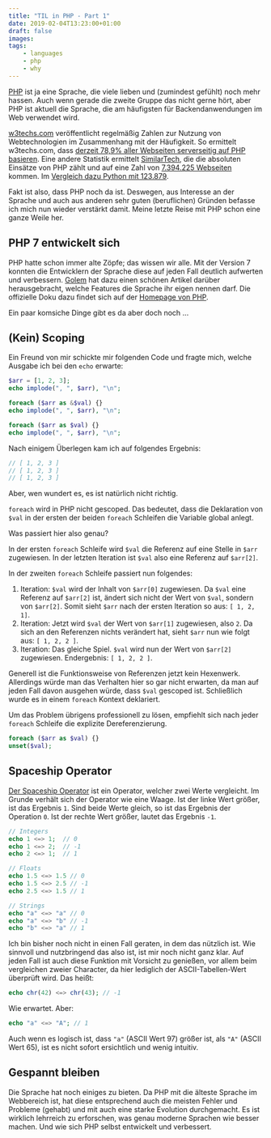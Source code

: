 ```yaml
---
title: "TIL in PHP - Part 1"
date: 2019-02-04T13:23:00+01:00
draft: false
images:
tags:
    - languages
    - php
    - why
---
```


[PHP](https://php.net) ist ja eine Sprache, die viele lieben und (zumindest gefühlt) noch mehr hassen. Auch wenn gerade die zweite Gruppe das nicht gerne hört, aber PHP ist aktuell die Sprache, die am häufigsten für Backendanwendungen im Web verwendet wird.

[w3techs.com](https://w3techs.com/) veröffentlicht regelmäßig Zahlen zur Nutzung von Webtechnologien im Zusammenhang mit der Häufigkeit. So ermittelt w3techs.com, dass [derzeit 78,9% aller Webseiten serverseitig auf PHP basieren](https://w3techs.com/technologies/details/pl-php/all/all). Eine andere Statistik ermittelt [SimilarTech](https://www.similartech.com/), die die absoluten Einsätze von PHP zählt und auf eine Zahl von [7.394.225 Webseiten](https://www.similartech.com/technologies/php) kommen. Im [Vergleich dazu Python mit 123.879](https://www.similartech.com/compare/php-vs-python).

Fakt ist also, dass PHP noch da ist. Deswegen, aus Interesse an der Sprache und auch aus anderen sehr guten (beruflichen) Gründen befasse ich mich nun wieder verstärkt damit. Meine letzte Reise mit PHP schon eine ganze Weile her.


## PHP 7 entwickelt sich

PHP hatte schon immer alte Zöpfe; das wissen wir alle. Mit der Version 7 konnten die Entwicklern der Sprache diese auf jeden Fall deutlich aufwerten und verbessern. [Golem](https://www.golem.de/news/programmiersprache-im-detail-mit-php-7-wird-das-internet-schneller-1512-116750-2.html) hat dazu einen schönen Artikel darüber herausgebracht, welche Features die Sprache ihr eigen nennen darf. Die offizielle Doku dazu findet sich auf der [Homepage von PHP](http://php.net/manual/de/migration70.new-features.php).

Ein paar komsiche Dinge gibt es da aber doch noch ...

## (Kein) Scoping

Ein Freund von mir schickte mir folgenden Code und fragte mich, welche Ausgabe ich bei den `echo` erwarte:

```php
$arr = [1, 2, 3];
echo implode(", ", $arr), "\n";

foreach ($arr as &$val) {}
echo implode(", ", $arr), "\n";

foreach ($arr as $val) {}
echo implode(", ", $arr), "\n";
```

Nach einigem Überlegen kam ich auf folgendes Ergebnis:

```php
// [ 1, 2, 3 ]
// [ 1, 2, 3 ]
// [ 1, 2, 3 ]
```

Aber, wen wundert es, es ist natürlich nicht richtig.

`foreach` wird in PHP nicht gescoped. Das bedeutet, dass die Deklaration von `$val` in der ersten der beiden `foreach` Schleifen die Variable global anlegt.

Was passiert hier also genau?

In der ersten `foreach` Schleife wird `$val` die Referenz auf eine Stelle in `$arr` zugewiesen. In der letzten Iteration ist `$val` also eine Referenz auf `$arr[2]`.

In der zweiten `foreach` Schleife passiert nun folgendes:

1. Iteration: `$val` wird der Inhalt von `$arr[0]` zugewiesen. Da `$val` eine Referenz auf `$arr[2]` ist, ändert sich nicht der Wert von `$val`, sondern von `$arr[2]`. Somit sieht `$arr` nach der ersten Iteration so aus: `[ 1, 2, 1]`.
2. Iteration: Jetzt wird `$val` der Wert von `$arr[1]` zugewiesen, also `2`. Da sich an den Referenzen nichts verändert hat, sieht `$arr` nun wie folgt aus: `[ 1, 2, 2 ]`.
3. Iteration: Das gleiche Spiel. `$val` wird nun der Wert von `$arr[2]` zugewiesen. Endergebnis: `[ 1, 2, 2 ]`.

Generell ist die Funktionsweise von Referenzen jetzt kein Hexenwerk. Allerdings würde man das Verhalten hier so gar nicht erwarten, da man auf jeden Fall davon ausgehen würde, dass `$val` gescoped ist. Schließlich wurde es in einem `foreach` Kontext deklariert.

Um das Problem übrigens professionell zu lösen, empfiehlt sich nach jeder `foreach` Schleife die explizite Dereferenzierung.

```php
foreach ($arr as $val) {}
unset($val);
```

## Spaceship Operator

[Der Spaceship Operator](http://php.net/manual/de/migration70.new-features.php) ist ein Operator, welcher zwei Werte vergleicht. Im Grunde verhält sich der Operator wie eine Waage. Ist der linke Wert größer, ist das Ergebnis `1`. Sind beide Werte gleich, so ist das Ergebnis der Operation `0`. Ist der rechte Wert größer, lautet das Ergebnis `-1`.

```php
// Integers
echo 1 <=> 1;  // 0
echo 1 <=> 2;  // -1
echo 2 <=> 1;  // 1

// Floats
echo 1.5 <=> 1.5 // 0
echo 1.5 <=> 2.5 // -1
echo 2.5 <=> 1.5 // 1

// Strings
echo "a" <=> "a" // 0
echo "a" <=> "b" // -1
echo "b" <=> "a" // 1
```

Ich bin bisher noch nicht in einen Fall geraten, in dem das nützlich ist. Wie sinnvoll und nutzbringend das also ist, ist mir noch nicht ganz klar. Auf jeden Fall ist auch diese Funktion mit Vorsicht zu genießen, vor allem beim vergleichen zweier Character, da hier lediglich der ASCII-Tabellen-Wert überprüft wird. Das heißt:

```php
echo chr(42) <=> chr(43); // -1
```
Wie erwartet. Aber:

```php
echo "a" <=> "A"; // 1
```
Auch wenn es logisch ist, dass `"a"` (ASCII Wert 97) größer ist, als `"A"` (ASCII Wert 65), ist es nicht sofort ersichtlich und wenig intuitiv.



## Gespannt bleiben

Die Sprache hat noch einiges zu bieten. Da PHP mit die älteste Sprache im Webbereich ist, hat diese entsprechend auch die meisten Fehler und Probleme (gehabt) und mit auch eine starke Evolution durchgemacht. Es ist wirklich lehrreich zu erforschen, was genau moderne Sprachen wie besser machen. Und wie sich PHP selbst entwickelt und verbessert.
